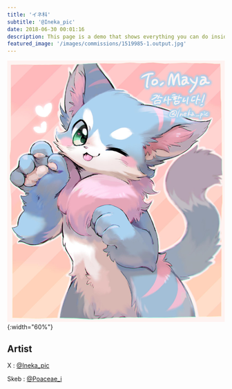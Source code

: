 ```yaml
---
title: 'イネ科'
subtitle: '@Ineka_pic'
date: 2018-06-30 00:01:16
description: This page is a demo that shows everything you can do inside portfolio and blog posts.
featured_image: '/images/commissions/1519985-1.output.jpg'
---
```


![](/images/commissions/1519985-1.output.jpg){:width="60%"}

## Artist

X : [@Ineka_pic](https://twitter.com/Ineka_pic)

Skeb : [@Poaceae_i](https://skeb.jp/@Poaceae_i)